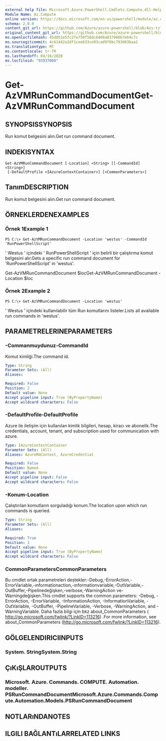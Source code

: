 ```yaml
---
external help file: Microsoft.Azure.PowerShell.Cmdlets.Compute.dll-Help-Help.xml
Module Name: Az.Compute
online version: https://docs.microsoft.com/en-us/powershell/module/az.compute/get-azvmruncommanddocument
schema: 2.0.0
content_git_url: https://github.com/Azure/azure-powershell/blob/Azs-tzl/src/Compute/Compute/help/Get-AzVMRunCommandDocument.md
original_content_git_url: https://github.com/Azure/azure-powershell/blob/Azs-tzl/src/Compute/Compute/help/Get-AzVMRunCommandDocument.md
ms.openlocfilehash: 45d051e5fc2fe750f58dc6400a037960b7eb9c7c
ms.sourcegitcommit: 4c61442a2df1cee633ce93cad9f6bc793803baa2
ms.translationtype: MT
ms.contentlocale: tr-TR
ms.lasthandoff: 04/16/2020
ms.locfileid: "93937008"
---
```

# <span data-ttu-id="a1cdd-101">Get-AzVMRunCommandDocument</span><span class="sxs-lookup"><span data-stu-id="a1cdd-101">Get-AzVMRunCommandDocument</span></span>

## <span data-ttu-id="a1cdd-102">SYNOPSIS</span><span class="sxs-lookup"><span data-stu-id="a1cdd-102">SYNOPSIS</span></span>
<span data-ttu-id="a1cdd-103">Run komut belgesini alın.</span><span class="sxs-lookup"><span data-stu-id="a1cdd-103">Get run command document.</span></span>

## <span data-ttu-id="a1cdd-104">INDEKI</span><span class="sxs-lookup"><span data-stu-id="a1cdd-104">SYNTAX</span></span>

```
Get-AzVMRunCommandDocument [-Location] <String> [[-CommandId] <String>]
 [-DefaultProfile <IAzureContextContainer>] [<CommonParameters>]
```

## <span data-ttu-id="a1cdd-105">Tanım</span><span class="sxs-lookup"><span data-stu-id="a1cdd-105">DESCRIPTION</span></span>
<span data-ttu-id="a1cdd-106">Run komut belgesini alın.</span><span class="sxs-lookup"><span data-stu-id="a1cdd-106">Get run command document.</span></span>

## <span data-ttu-id="a1cdd-107">ÖRNEKLERDEN</span><span class="sxs-lookup"><span data-stu-id="a1cdd-107">EXAMPLES</span></span>

### <span data-ttu-id="a1cdd-108">Örnek 1</span><span class="sxs-lookup"><span data-stu-id="a1cdd-108">Example 1</span></span>
```
PS C:\> Get-AzVMRunCommandDocument -Location 'westus' -CommandId 'RunPowerShellScript'
```

<span data-ttu-id="a1cdd-109">' Westus ' içindeki ' RunPowerShellScript ' için belirli bir çalıştırma komut belgesini alır.</span><span class="sxs-lookup"><span data-stu-id="a1cdd-109">Gets a specific run command document for 'RunPowerShellScript' in 'westus'.</span></span>


<span data-ttu-id="a1cdd-110">Get-AzVMRunCommandDocument $loc</span><span class="sxs-lookup"><span data-stu-id="a1cdd-110">Get-AzVMRunCommandDocument -Location $loc</span></span>

### <span data-ttu-id="a1cdd-111">Örnek 2</span><span class="sxs-lookup"><span data-stu-id="a1cdd-111">Example 2</span></span>
```
PS C:\> Get-AzVMRunCommandDocument -Location 'westus'
```

<span data-ttu-id="a1cdd-112">' Westus ' içindeki kullanılabilir tüm Run komutlarını listeler.</span><span class="sxs-lookup"><span data-stu-id="a1cdd-112">Lists all available run commands in 'westus'.</span></span>

## <span data-ttu-id="a1cdd-113">PARAMETRELERINE</span><span class="sxs-lookup"><span data-stu-id="a1cdd-113">PARAMETERS</span></span>

### <span data-ttu-id="a1cdd-114">-Commanmuydunuz</span><span class="sxs-lookup"><span data-stu-id="a1cdd-114">-CommandId</span></span>
<span data-ttu-id="a1cdd-115">Komut kimliği.</span><span class="sxs-lookup"><span data-stu-id="a1cdd-115">The command id.</span></span>

```yaml
Type: String
Parameter Sets: (All)
Aliases: 

Required: False
Position: 2
Default value: None
Accept pipeline input: True (ByPropertyName)
Accept wildcard characters: False
```

### <span data-ttu-id="a1cdd-116">-DefaultProfile</span><span class="sxs-lookup"><span data-stu-id="a1cdd-116">-DefaultProfile</span></span>
<span data-ttu-id="a1cdd-117">Azure ile iletişim için kullanılan kimlik bilgileri, hesap, kiracı ve abonelik.</span><span class="sxs-lookup"><span data-stu-id="a1cdd-117">The credentials, account, tenant, and subscription used for communication with azure.</span></span>

```yaml
Type: IAzureContextContainer
Parameter Sets: (All)
Aliases: AzureRmContext, AzureCredential

Required: False
Position: Named
Default value: None
Accept pipeline input: False
Accept wildcard characters: False
```

### <span data-ttu-id="a1cdd-118">-Konum</span><span class="sxs-lookup"><span data-stu-id="a1cdd-118">-Location</span></span>
<span data-ttu-id="a1cdd-119">Çalıştırılan komutların sorguladığı konum.</span><span class="sxs-lookup"><span data-stu-id="a1cdd-119">The location upon which run commands is queried.</span></span>

```yaml
Type: String
Parameter Sets: (All)
Aliases: 

Required: True
Position: 1
Default value: None
Accept pipeline input: True (ByPropertyName)
Accept wildcard characters: False
```

### <span data-ttu-id="a1cdd-120">CommonParameters</span><span class="sxs-lookup"><span data-stu-id="a1cdd-120">CommonParameters</span></span>
<span data-ttu-id="a1cdd-121">Bu cmdlet ortak parametreleri destekler:-Debug,-ErrorAction,-ErrorVariable,-ınformationaction,-ınformationvariable,-OutVariable,-OutBuffer,-Pipelinedeğişken,-verbose,-WarningAction ve-Warningdeğişken.</span><span class="sxs-lookup"><span data-stu-id="a1cdd-121">This cmdlet supports the common parameters: -Debug, -ErrorAction, -ErrorVariable, -InformationAction, -InformationVariable, -OutVariable, -OutBuffer, -PipelineVariable, -Verbose, -WarningAction, and -WarningVariable.</span></span> <span data-ttu-id="a1cdd-122">Daha fazla bilgi için bkz about_CommonParameters ( http://go.microsoft.com/fwlink/?LinkID=113216) .</span><span class="sxs-lookup"><span data-stu-id="a1cdd-122">For more information, see about_CommonParameters (http://go.microsoft.com/fwlink/?LinkID=113216).</span></span>

## <span data-ttu-id="a1cdd-123">GÖLGELENDIRICI</span><span class="sxs-lookup"><span data-stu-id="a1cdd-123">INPUTS</span></span>

### <span data-ttu-id="a1cdd-124">System. String</span><span class="sxs-lookup"><span data-stu-id="a1cdd-124">System.String</span></span>

## <span data-ttu-id="a1cdd-125">ÇıKıŞLAR</span><span class="sxs-lookup"><span data-stu-id="a1cdd-125">OUTPUTS</span></span>

### <span data-ttu-id="a1cdd-126">Microsoft. Azure. Commands. COMPUTE. Automation. modeller. PSRunCommandDocument</span><span class="sxs-lookup"><span data-stu-id="a1cdd-126">Microsoft.Azure.Commands.Compute.Automation.Models.PSRunCommandDocument</span></span>

## <span data-ttu-id="a1cdd-127">NOTLARıNDA</span><span class="sxs-lookup"><span data-stu-id="a1cdd-127">NOTES</span></span>

## <span data-ttu-id="a1cdd-128">ILGILI BAĞLANTıLAR</span><span class="sxs-lookup"><span data-stu-id="a1cdd-128">RELATED LINKS</span></span>

